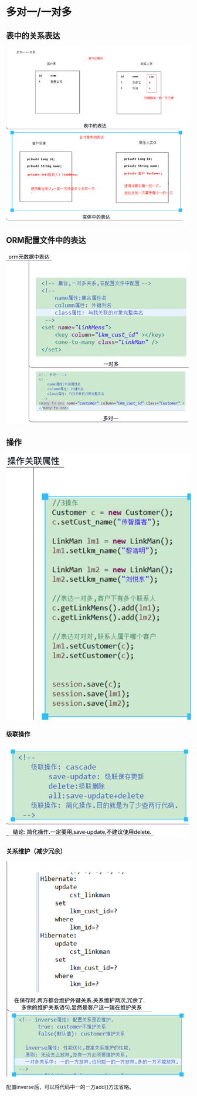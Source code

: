 # 多对一/一对多

## 表中的关系表达

![](../../../../.gitbook/assets/image%20%2876%29.png)

## ORM配置文件中的表达

![](../../../../.gitbook/assets/image%20%28113%29.png)

## 操作

![](../../../../.gitbook/assets/image%20%2868%29.png)

### 级联操作

![](../../../../.gitbook/assets/image%20%2842%29.png)

### 关系维护（减少冗余）

![](../../../../.gitbook/assets/image%20%2865%29.png)

配置inverse后，可以将代码中一的一方add\(\)方法省略。

